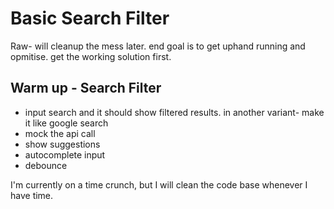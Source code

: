 # Basic Search Filter

Raw- will cleanup the mess later. end goal is to get uphand running and opmitise. get the working solution first.

## Warm up - Search Filter

- input search and it should show filtered results. in another variant- make it like google search
- mock the api call
- show suggestions
- autocomplete input
- debounce

I'm currently on a time crunch, but I will clean the code base whenever I have time.
